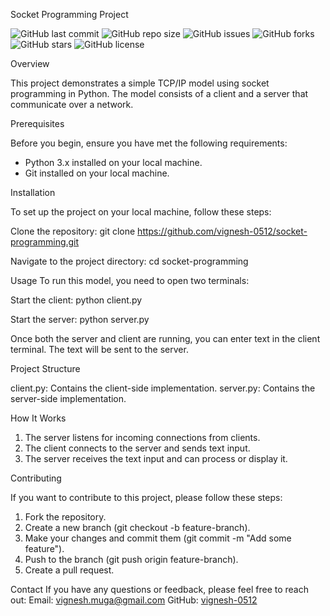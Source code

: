 
Socket Programming Project

![GitHub last commit](https://img.shields.io/github/last-commit/vignesh-0512/socket-programming)
![GitHub repo size](https://img.shields.io/github/repo-size/vignesh-0512/socket-programming)
![GitHub issues](https://img.shields.io/github/issues/vignesh-0512/socket-programming)
![GitHub forks](https://img.shields.io/github/forks/vignesh-0512/socket-programming)
![GitHub stars](https://img.shields.io/github/stars/vignesh-0512/socket-programming)
![GitHub license](https://img.shields.io/github/license/vignesh-0512/socket-programming)

 Overview

This project demonstrates a simple TCP/IP model using socket programming in Python. The model consists of a client and a server that communicate over a network.

Prerequisites

Before you begin, ensure you have met the following requirements:
- Python 3.x installed on your local machine.
- Git installed on your local machine.

 Installation

To set up the project on your local machine, follow these steps:

Clone the repository:
    git clone https://github.com/vignesh-0512/socket-programming.git

Navigate to the project directory:
    cd socket-programming
  
    
Usage
To run this model, you need to open two terminals:
  
   Start the client:
    python client.py

  Start the server:
    python server.py
    

Once both the server and client are running, you can enter text in the client terminal. The text will be sent to the server.

Project Structure

client.py: Contains the client-side implementation.
server.py: Contains the server-side implementation.

 How It Works

1. The server listens for incoming connections from clients.
2. The client connects to the server and sends text input.
3. The server receives the text input and can process or display it.

 Contributing

If you want to contribute to this project, please follow these steps:

1. Fork the repository.
2. Create a new branch (git checkout -b feature-branch).
3. Make your changes and commit them (git commit -m "Add some feature").
4. Push to the branch (git push origin feature-branch).
5. Create a pull request.

 Contact
If you have any questions or feedback, please feel free to reach out:
 Email: vignesh.muga@gmail.com
 GitHub: [vignesh-0512](https://github.com/vignesh-0512)

